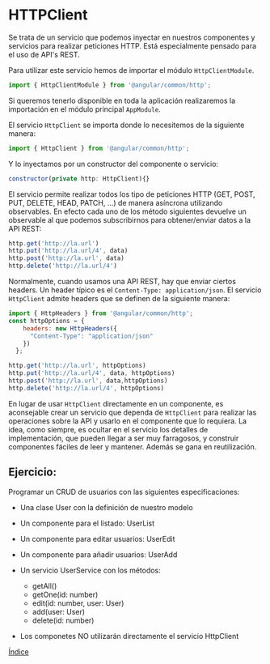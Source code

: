 # HTTPClient

Se trata de un servicio que podemos inyectar en nuestros componentes y servicios
para realizar peticiones HTTP. Está especialmente pensado para el uso de API's 
REST.

Para utilizar este servicio hemos de importar el módulo `HttpClientModule`.

```javascript
import { HttpClientModule } from '@angular/common/http';
```

Si queremos tenerlo disponible en toda la aplicación realizaremos la importación en
el módulo principal `AppModule`.

El servicio `HttpClient` se importa donde lo necesitemos de la siguiente manera:

```javascript
import { HttpClient } from '@angular/common/http';
```

Y lo inyectamos por un constructor del componente o servicio:

```javascript
constructor(private http: HttpClient){}
```

El servicio permite realizar todos los tipo de peticiones HTTP (GET, POST, PUT, DELETE, 
HEAD, PATCH, ...) de manera asíncrona utilizando observables. En efecto cada uno de los
método siguientes devuelve un observable al que podemos subscribirnos para obtener/enviar
datos a la API REST:

```javascript
http.get('http://la.url')
http.put('http://la.url/4', data)
http.post('http://la.url', data)
http.delete('http://la.url/4')
```

Normalmente, cuando usamos una API REST, hay que enviar ciertos headers. Un header típico es
el `Content-Type: application/json`. El servicio `HttpClient` admite headers que se definen
de la siguiente manera:

```javascript
import { HttpHeaders } from '@angular/common/http';
const httpOptions = {
    headers: new HttpHeaders({
      "Content-Type": "application/json"      
    })
  };

http.get('http://la.url', httpOptions)
http.put('http://la.url/4', data, httpOptions)
http.post('http://la.url', data,httpOptions)
http.delete('http://la.url/4', httpOptions)
```

En  lugar de usar `HttpClient` directamente en un componente, es aconsejable crear un servicio
que dependa de `HttpClient` para realizar las operaciones sobre la API y usarlo en el 
componente que lo requiera. La idea, como siempre, es ocultar en el servicio los detalles de implementación, 
que pueden llegar a ser muy farragosos, y construir componentes fáciles de leer
y mantener. Además se gana en reutilización.

## Ejercicio: 

Programar un CRUD de usuarios con las siguientes especificaciones:

- Una clase User con la definición de nuestro modelo
- Un componente para el listado: UserList
- Un componente para editar usuarios: UserEdit
- Un componente para añadir usuarios: UserAdd
- Un servicio UserService con los métodos:
  - getAll()
  - getOne(id: number)
  - edit(id: number, user: User)
  - add(user: User)
  - delete(id: number)

- Los componetes NO utilizarán directamente el servicio HttpClient


[Índice](index.md)
